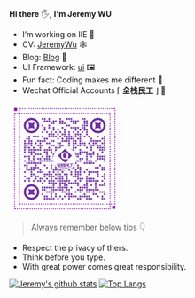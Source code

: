 ### 
**Hi there** 🖐️, **I'm Jeremy WU**

- I’m working on IIE 🥇
- CV: [JeremyWu](https://jeremywu917.github.io/) 🕸️
- Blog: [Blog](https://blog.jeremywu.top/) 🎉
- UI Framework: [ui](https://ui.jeremywu.top/) 🖼️
- Fun fact: Coding makes me different 🚀
- Wechat Official Accounts ⌈ **全栈民工** ⌋ 🏢
<p aligh='left'>
    <img align="center" height="200" src='https://raw.githubusercontent.com/jeremywu917/jeremywuassets/main/src/wechat/logo/logo_05.png'/>
</p>


> Always remember below tips :point_down:

- Respect the privacy of thers.
- Think before you type.
- With great power comes great responsibility.

[![Jeremy's github stats](https://github-readme-stats.vercel.app/api?username=jeremywu917&hide=stars&count_private=true&show_icons=true&theme=dark)](https://github.com/jeremywu917/)
[![Top Langs](https://github-readme-stats.vercel.app/api/top-langs/?username=jeremywu917&layout=compact&show_icons=true&theme=dark&langs_count=8)](https://github.com/jeremywu917/)
